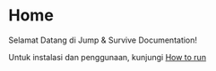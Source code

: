 # Home

Selamat Datang di Jump & Survive Documentation!

Untuk instalasi dan penggunaan, kunjungi [How to run](./install.md)
